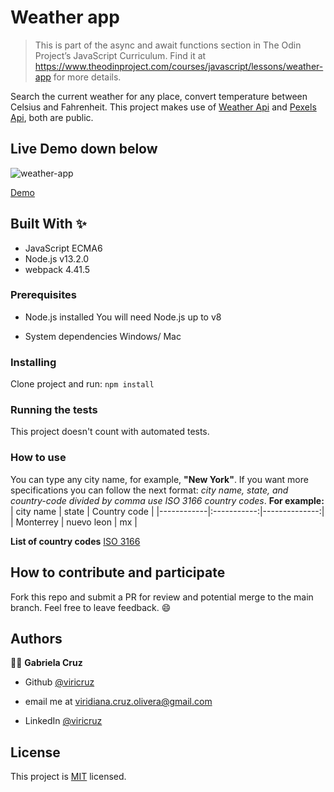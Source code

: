 # Weather app

> This is part of the async and await functions section in The Odin Project’s JavaScript Curriculum. Find it at https://www.theodinproject.com/courses/javascript/lessons/weather-app for more details.

Search the current weather for any place, convert temperature between Celsius and Fahrenheit.
This project makes use of [Weather Api](https://openweathermap.org/api) and [Pexels Api](https://www.pexels.com/api/documentation/), both are public.

## Live Demo down below
<p>
  <img src="https://media.giphy.com/media/KGeKMCoj27YWmLXQqS/giphy.gif" alt="weather-app" />
</p>

[Demo](https://viricruz.github.io/weather-app/)

## Built With ✨

- JavaScript ECMA6
- Node.js v13.2.0
- webpack 4.41.5

### Prerequisites
* Node.js installed
You will need Node.js up to v8

* System dependencies
Windows/ Mac


### Installing
Clone project and run:
`npm install`

### Running the tests
This project doesn't count with automated tests.

### How to use
You can type any city name, for example, **"New York"**. If you want more specifications you can follow the next format:
_city name, state, and country-code divided by comma use ISO 3166 country codes_. **For example:**
| city name  |    state    |  Country code |
|------------|:-----------:|--------------:|
| Monterrey  | nuevo leon  |      mx       |

**List of country codes** [ISO 3166](https://en.wikipedia.org/wiki/List_of_ISO_3166_country_codes)

## How to contribute and participate
Fork this repo and submit a PR for review and potential merge to the main branch. Feel free to leave feedback. :smile:


## Authors

👨‍💻 **Gabriela Cruz**


- Github [@viricruz](https://github.com/ViriCruz/)

- email me at viridiana.cruz.olivera@gmail.com

- LinkedIn [@viricruz](https://www.linkedin.com/in/viricruz/)

## License

This project is [MIT](LICENSE) licensed.
